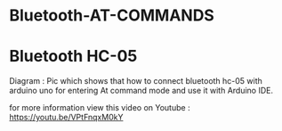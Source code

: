 # Bluetooth-AT-COMMANDS
# Bluetooth HC-05

Diagram : Pic which shows that how to connect bluetooth hc-05 with arduino uno for entering At command mode and use it with Arduino IDE.

for more information view this video on Youtube : https://youtu.be/VPtFnqxM0kY
